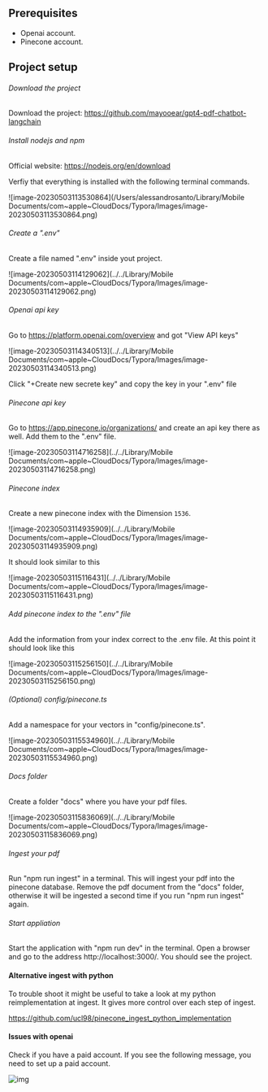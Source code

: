 

## Prerequisites

- Openai account.
- Pinecone account.

## Project setup

###### Download the project

Download the project: https://github.com/mayooear/gpt4-pdf-chatbot-langchain

###### Install nodejs and npm

Official website: https://nodejs.org/en/download

Verfiy that everything is installed with the following terminal commands.

![image-20230503113530864](/Users/alessandrosanto/Library/Mobile Documents/com~apple~CloudDocs/Typora/Images/image-20230503113530864.png)

###### Create a ".env"

Create a file named ".env" inside yout project.

![image-20230503114129062](../../Library/Mobile Documents/com~apple~CloudDocs/Typora/Images/image-20230503114129062.png)

###### Openai api key

Go to https://platform.openai.com/overview and got "View API keys"

![image-20230503114340513](../../Library/Mobile Documents/com~apple~CloudDocs/Typora/Images/image-20230503114340513.png)

Click "+Create new secrete key" and copy the key in your ".env" file

###### Pinecone api key

Go to https://app.pinecone.io/organizations/ and create an api key there as well. Add them to the ".env" file.

![image-20230503114716258](../../Library/Mobile Documents/com~apple~CloudDocs/Typora/Images/image-20230503114716258.png)

###### Pinecone index

Create a new pinecone index with the Dimension `1536`.

![image-20230503114935909](../../Library/Mobile Documents/com~apple~CloudDocs/Typora/Images/image-20230503114935909.png)

It should look similar to this

![image-20230503115116431](../../Library/Mobile Documents/com~apple~CloudDocs/Typora/Images/image-20230503115116431.png)

###### Add pinecone index to the ".env" file

Add the information from your index correct to the .env file. At this point it should look like this

![image-20230503115256150](../../Library/Mobile Documents/com~apple~CloudDocs/Typora/Images/image-20230503115256150.png)

###### (Optional) config/pinecone.ts

Add a namespace for your vectors in "config/pinecone.ts".

![image-20230503115534960](../../Library/Mobile Documents/com~apple~CloudDocs/Typora/Images/image-20230503115534960.png)

###### Docs folder

Create a folder "docs" where you have your pdf files.

![image-20230503115836069](../../Library/Mobile Documents/com~apple~CloudDocs/Typora/Images/image-20230503115836069.png)

###### Ingest your pdf

Run "npm run ingest" in a terminal. This will ingest your pdf into the pinecone database. Remove the pdf document from the "docs" folder, otherwise it will be ingested a second time if you run "npm run ingest" again.

###### Start appliation

Start the application with "npm run dev" in the terminal. Open a browser and go to the address http://localhost:3000/. You should see the project.

#### Alternative ingest with python

To trouble shoot it might be useful to take a look at my python reimplementation at ingest. It gives more control over each step of ingest.

https://github.com/ucl98/pinecone_ingest_python_implementation

#### Issues with openai

Check if you have a paid account. If you see the following message, you need to set up a paid account.

![img](https://cdn.discordapp.com/attachments/1102300260602232973/1102900848083861554/image.png)
